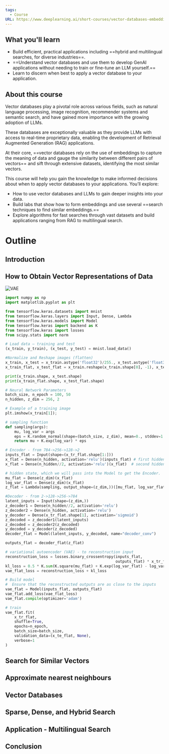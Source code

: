 ```yaml
---
tags:
  - Course
URL: https://www.deeplearning.ai/short-courses/vector-databases-embeddings-applications
---
```

## What you'll learn

- Build efficient, practical applications including ==hybrid and multilingual searches, for diverse industries==.
- ==Understand vector databases and use them to develop GenAI applications without needing to train or fine-tune an LLM yourself.==
- Learn to discern when best to apply a vector database to your application.

## About this course

Vector databases play a pivotal role across various fields, such as natural language processing, image recognition, recommender systems and semantic search, and have gained more importance with the growing adoption of LLMs. 

These databases are exceptionally valuable as they provide LLMs with access to real-time proprietary data, enabling the development of Retrieval Augmented Generation (RAG) applications.

At their core, ==vector databases rely on the use of embeddings to capture the meaning of data and gauge the similarity between different pairs of vectors== and sift through extensive datasets, identifying the most similar vectors. 

This course will help you gain the knowledge to make informed decisions about when to apply vector databases to your applications. You’ll explore:

- How to use vector databases and LLMs to gain deeper insights into your data.
- Build labs that show how to form embeddings and use several ==search techniques to find similar embeddings.==
- Explore algorithms for fast searches through vast datasets and build applications ranging from RAG to multilingual search.

# Outline

## Introduction
## How to Obtain Vector Representations of Data

![VAE](https://upload.wikimedia.org/wikipedia/commons/4/4a/VAE_Basic.png)

```python
import numpy as np
import matplotlib.pyplot as plt

from tensorflow.keras.datasets import mnist
from tensorflow.keras.layers import Input, Dense, Lambda
from tensorflow.keras.models import Model
from tensorflow.keras import backend as K
from tensorflow.keras import losses
from scipy.stats import norm

# Load data – training and test
(x_train, y_train), (x_test, y_test) = mnist.load_data()

#Normalize and Reshape images (flatten)
x_train, x_test = x_train.astype('float32')/255., x_test.astype('float32')/255.
x_train_flat, x_test_flat = x_train.reshape(x_train.shape[0], -1), x_test.reshape(x_test.shape[0], -1)

print(x_train.shape, x_test.shape)
print(x_train_flat.shape, x_test_flat.shape)

# Neural Network Parameters
batch_size, n_epoch = 100, 50
n_hidden, z_dim = 256, 2

# Example of a training image
plt.imshow(x_train[1]);
```

```python
# sampling function
def sampling(args):
    mu, log_var = args
    eps = K.random_normal(shape=(batch_size, z_dim), mean=0., stddev=1.0)
    return mu + K.exp(log_var) * eps

# Encoder - from 784->256->128->2
inputs_flat = Input(shape=(x_tr_flat.shape[1:]))
x_flat = Dense(n_hidden, activation='relu')(inputs_flat) # first hidden layer
x_flat = Dense(n_hidden//2, activation='relu')(x_flat)  # second hidden layer

# hidden state, which we will pass into the Model to get the Encoder.
mu_flat = Dense(z_dim)(x_flat)
log_var_flat = Dense(z_dim)(x_flat)
z_flat = Lambda(sampling, output_shape=(z_dim,))([mu_flat, log_var_flat])

#Decoder - from 2->128->256->784
latent_inputs = Input(shape=(z_dim,))
z_decoder1 = Dense(n_hidden//2, activation='relu')
z_decoder2 = Dense(n_hidden, activation='relu')
y_decoder = Dense(x_tr_flat.shape[1], activation='sigmoid')
z_decoded = z_decoder1(latent_inputs)
z_decoded = z_decoder2(z_decoded)
y_decoded = y_decoder(z_decoded)
decoder_flat = Model(latent_inputs, y_decoded, name="decoder_conv")

outputs_flat = decoder_flat(z_flat)

# variational autoencoder (VAE) - to reconstruction input
reconstruction_loss = losses.binary_crossentropy(inputs_flat,
                                                 outputs_flat) * x_tr_flat.shape[1]
kl_loss = 0.5 * K.sum(K.square(mu_flat) + K.exp(log_var_flat) - log_var_flat - 1, axis = -1)
vae_flat_loss = reconstruction_loss + kl_loss

# Build model
#  Ensure that the reconstructed outputs are as close to the inputs
vae_flat = Model(inputs_flat, outputs_flat)
vae_flat.add_loss(vae_flat_loss)
vae_flat.compile(optimizer='adam')

# train
vae_flat.fit(
    x_tr_flat,
    shuffle=True,
    epochs=n_epoch,
    batch_size=batch_size,
    validation_data=(x_te_flat, None),
    verbose=1
)
```
## Search for Similar Vectors
## Approximate nearest neighbours
## Vector Databases
## Sparse, Dense, and Hybrid Search
## Application - Multilingual Search
## Conclusion